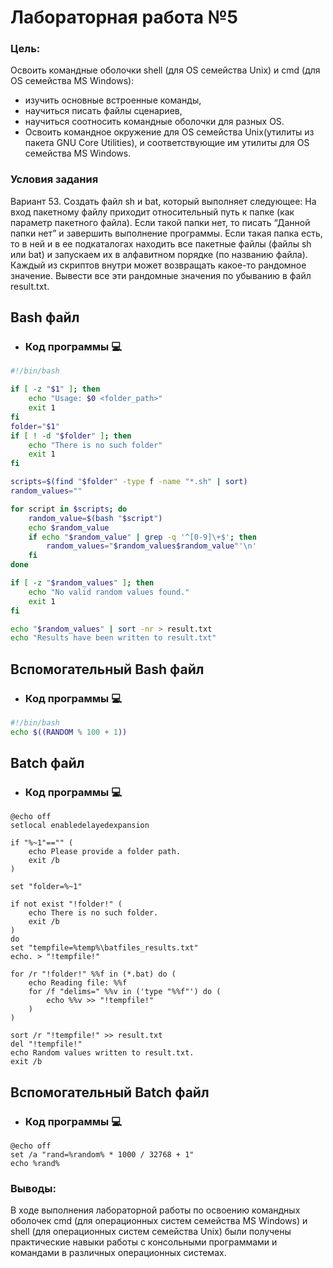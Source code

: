 # Лабораторная работа №5
### Цель: 
 
Освоить командные оболочки shell (для OS семейства Unix) и cmd (для OS семейства MS Windows):
+ изучить основные встроенные команды,
+ научиться писать файлы сценариев,
+ научиться соотносить командные оболочки для разных OS.
+ Освоить командное окружение для OS семейства Unix(утилиты из пакета GNU Core Utilities), и соответствующие им утилиты для OS семейства MS Windows.
### Условия задания
Вариант 53. Создать файл sh и bat, который выполняет следующее: 
На вход пакетному файлу приходит относительный путь к папке (как параметр пакетного файла). Если такой папки нет, то писать “Данной папки нет” и завершить выполнение программы. Если такая папка есть, то в ней и в ее подкаталогах находить все пакетные файлы (файлы sh или bat) и запускаем их в алфавитном порядке (по названию файла). Каждый из скриптов внутри может возвращать какое-то рандомное значение. Вывести все эти рандомные значения по убыванию в файл result.txt.



## Bash файл
- ### Код программы :computer:
```bash
#!/bin/bash

if [ -z "$1" ]; then
    echo "Usage: $0 <folder_path>"
    exit 1
fi
folder="$1"
if [ ! -d "$folder" ]; then
    echo "There is no such folder"
    exit 1
fi

scripts=$(find "$folder" -type f -name "*.sh" | sort)
random_values=""

for script in $scripts; do
    random_value=$(bash "$script")
    echo $random_value
    if echo "$random_value" | grep -q '^[0-9]\+$'; then
        random_values="$random_values$random_value"'\n'
    fi
done

if [ -z "$random_values" ]; then
    echo "No valid random values found."
    exit 1
fi

echo "$random_values" | sort -nr > result.txt
echo "Results have been written to result.txt"
```
## Вспомогательный Bash файл
- ### Код программы :computer:
```bash
#!/bin/bash
echo $((RANDOM % 100 + 1))
```

## Batch файл
- ### Код программы :computer:
```batch
@echo off
setlocal enabledelayedexpansion

if "%~1"=="" (
    echo Please provide a folder path.
    exit /b
)

set "folder=%~1"

if not exist "!folder!" (
    echo There is no such folder.
    exit /b
)
do
set "tempfile=%temp%\batfiles_results.txt"
echo. > "!tempfile!"

for /r "!folder!" %%f in (*.bat) do (
    echo Reading file: %%f
    for /f "delims=" %%v in ('type "%%f"') do (
        echo %%v >> "!tempfile!"
    )
)

sort /r "!tempfile!" >> result.txt
del "!tempfile!"
echo Random values written to result.txt.
exit /b
```
## Вспомогательный Batch файл
- ### Код программы :computer:
```batch
@echo off
set /a "rand=%random% * 1000 / 32768 + 1"
echo %rand%
```
### Выводы: 
 В ходе выполнения лабораторной работы по освоению командных оболочек cmd (для операционных систем семейства MS Windows) и shell (для операционных систем семейства Unix) были получены практические навыки работы с консольными программами и командами в различных операционных системах. 
